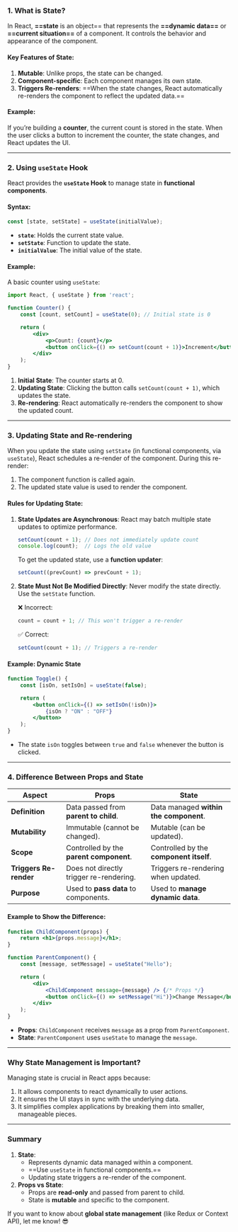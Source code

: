 
### **1. What is State?**

In React, **==state** is an object== that represents the **==dynamic data==** or **==current situation==** of a component. It controls the behavior and appearance of the component.

#### Key Features of State:

1. **Mutable**: Unlike props, the state can be changed.
2. **Component-specific**: Each component manages its own state.
3. **Triggers Re-renders**: ==When the state changes, React automatically re-renders the component to reflect the updated data.==

#### Example:

If you’re building a **counter**, the current count is stored in the state. When the user clicks a button to increment the counter, the state changes, and React updates the UI.

---

### **2. Using `useState` Hook**

React provides the **`useState` Hook** to manage state in **functional components**.

#### Syntax:

```jsx
const [state, setState] = useState(initialValue);
```

- **`state`**: Holds the current state value.
- **`setState`**: Function to update the state.
- **`initialValue`**: The initial value of the state.

#### Example:

A basic counter using `useState`:

```jsx
import React, { useState } from 'react';

function Counter() {
    const [count, setCount] = useState(0); // Initial state is 0

    return (
        <div>
            <p>Count: {count}</p>
            <button onClick={() => setCount(count + 1)}>Increment</button>
        </div>
    );
}
```

1. **Initial State**: The counter starts at 0.
2. **Updating State**: Clicking the button calls `setCount(count + 1)`, which updates the state.
3. **Re-rendering**: React automatically re-renders the component to show the updated count.

---

### **3. Updating State and Re-rendering**

When you update the state using `setState` (in functional components, via `useState`), React schedules a re-render of the component. During this re-render:

1. The component function is called again.
2. The updated state value is used to render the component.

#### Rules for Updating State:

1. **State Updates are Asynchronous**: React may batch multiple state updates to optimize performance.
    
    ```jsx
    setCount(count + 1); // Does not immediately update count
    console.log(count);  // Logs the old value
    ```
    
    To get the updated state, use a **function updater**:
    
    ```jsx
    setCount((prevCount) => prevCount + 1);
    ```
    
2. **State Must Not Be Modified Directly**: Never modify the state directly. Use the `setState` function.
    
    ❌ Incorrect:
    
    ```jsx
    count = count + 1; // This won't trigger a re-render
    ```
    
    ✅ Correct:
    
    ```jsx
    setCount(count + 1); // Triggers a re-render
    ```
    

#### Example: Dynamic State

```jsx
function Toggle() {
    const [isOn, setIsOn] = useState(false);

    return (
        <button onClick={() => setIsOn(!isOn)}>
            {isOn ? "ON" : "OFF"}
        </button>
    );
}
```

- The state `isOn` toggles between `true` and `false` whenever the button is clicked.

---

### **4. Difference Between Props and State**

|**Aspect**|**Props**|**State**|
|---|---|---|
|**Definition**|Data passed from **parent to child**.|Data managed **within the component**.|
|**Mutability**|Immutable (cannot be changed).|Mutable (can be updated).|
|**Scope**|Controlled by the **parent component**.|Controlled by the **component itself**.|
|**Triggers Re-render**|Does not directly trigger re-rendering.|Triggers re-rendering when updated.|
|**Purpose**|Used to **pass data** to components.|Used to **manage dynamic data**.|

#### Example to Show the Difference:

```jsx
function ChildComponent(props) {
    return <h1>{props.message}</h1>;
}

function ParentComponent() {
    const [message, setMessage] = useState("Hello");

    return (
        <div>
            <ChildComponent message={message} /> {/* Props */}
            <button onClick={() => setMessage("Hi")}>Change Message</button> {/* State */}
        </div>
    );
}
```

- **Props**: `ChildComponent` receives `message` as a prop from `ParentComponent`.
- **State**: `ParentComponent` uses `useState` to manage the `message`.

---

### **Why State Management is Important?**

Managing state is crucial in React apps because:

1. It allows components to react dynamically to user actions.
2. It ensures the UI stays in sync with the underlying data.
3. It simplifies complex applications by breaking them into smaller, manageable pieces.

---

### **Summary**

1. **State**:
    - Represents dynamic data managed within a component.
    - ==Use `useState` in functional components.==
    - Updating state triggers a re-render of the component.
2. **Props vs State**:
    - Props are **read-only** and passed from parent to child.
    - State is **mutable** and specific to the component.

If you want to know about **global state management** (like Redux or Context API), let me know! 😎